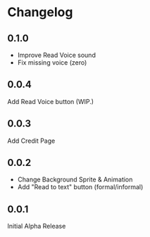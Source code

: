 # Changelog

## 0.1.0
- Improve Read Voice sound
- Fix missing voice (zero)

## 0.0.4
Add Read Voice button (WIP.)

## 0.0.3
Add Credit Page

## 0.0.2
- Change Background Sprite & Animation
- Add "Read to text" button (formal/informal)

## 0.0.1
Initial Alpha Release
